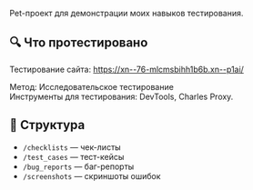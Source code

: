 Pet-проект для демонстрации моих навыков тестирования.

## 🔍 Что протестировано
Тестирование сайта: https://xn--76-mlcmsbihh1b6b.xn--p1ai/

Метод: Исследовательское тестирование  
Инструменты для тестирования: DevTools, Charles Proxy. 

## 📁 Структура
- `/checklists` — чек-листы
- `/test_cases` — тест-кейсы
- `/bug_reports` — баг-репорты
- `/screenshots` — скриншоты ошибок
